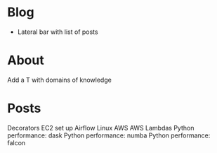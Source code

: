 # Blog
* Lateral bar with list of posts


# About
Add a T with domains of knowledge


# Posts
Decorators
EC2 set up
Airflow
Linux
AWS
AWS Lambdas
Python performance: dask
Python performance: numba
Python performance: falcon
